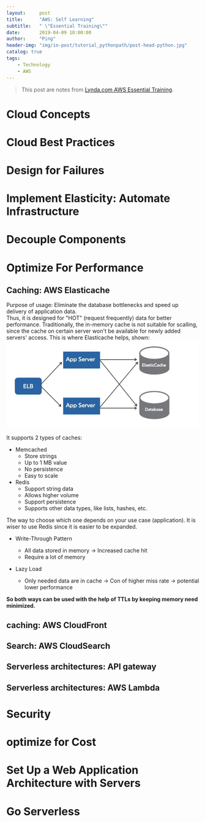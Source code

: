```yaml
---
layout:     post
title:      "AWS: Self Learning"
subtitle:   " \"Essential Training\""
date:       2019-04-09 10:00:00
author:     "Ping"
header-img: "img/in-post/tutorial_pythonpath/post-head-python.jpg"
catalog: true
tags:
    - Technology
    - AWS
---
```


> This post are notes from [Lynda.com AWS Essential Training](https://www.lynda.com/Amazon-Web-Services-tutorials/Amazon-Web-Services-Essential-Training/569195-2.html).

# Cloud Concepts






# Cloud Best Practices






# Design for Failures





# Implement Elasticity: Automate Infrastructure






# Decouple Components





# Optimize For Performance
## Caching: AWS Elasticache
Purpose of usage: Eliminate the database bottlenecks and speed up delivery of application data.    
Thus, it is designed for "HOT" (request frequently) data for better performance. Traditionally, the in-memory cache is not suitable for scalling, 
since the cache on certain server won't be available for newly added servers' access. This is where Elasticache helps, shown:
![elasticache](/img/in-post/aws_learning/elasticache.jpg)

It supports 2 types of caches:

* Memcached 
  - Store strings
  - Up to 1 MB value
  - No persistence
  - Easy to scale
* Redis
  - Support string data
  - Allows higher volume
  - Support persistence
  - Supports other data types, like lists, hashes, etc.
  
The way to choose which one depends on your use case (application). It is wiser to use Redis since it is easier to be expanded.  

* Write-Through Pattern
  - All data stored in memory -> Increased cache hit
  - Require a lot of memory
  
* Lazy Load
  - Only needed data are in cache -> Con of higher miss rate -> potential lower performance
  
**So both ways can be used with the help of TTLs by keeping memory need minimized.**

## caching: AWS CloudFront
## Search: AWS CloudSearch
## Serverless architectures: API gateway
## Serverless architectures: AWS Lambda




# Security




# optimize for Cost








# Set Up a Web Application Architecture with Servers




# Go Serverless




